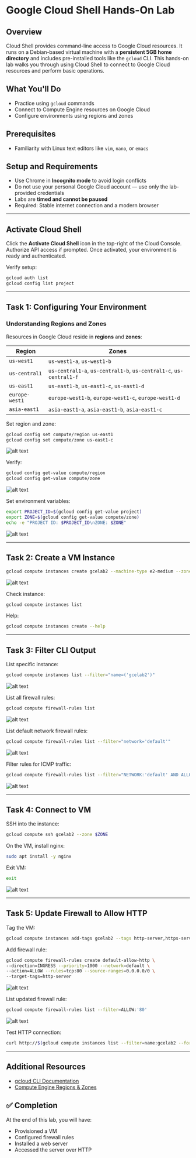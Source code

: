 # Google Cloud Shell Hands-On Lab

## Overview

Cloud Shell provides command-line access to Google Cloud resources. It runs on a Debian-based virtual machine with a **persistent 5GB home directory** and includes pre-installed tools like the `gcloud` CLI. This hands-on lab walks you through using Cloud Shell to connect to Google Cloud resources and perform basic operations.

## What You'll Do

* Practice using `gcloud` commands
* Connect to Compute Engine resources on Google Cloud
* Configure environments using regions and zones

## Prerequisites

* Familiarity with Linux text editors like `vim`, `nano`, or `emacs`

## Setup and Requirements

* Use Chrome in **Incognito mode** to avoid login conflicts
* Do not use your personal Google Cloud account — use only the lab-provided credentials
* Labs are **timed and cannot be paused**
* Required: Stable internet connection and a modern browser

---

## Activate Cloud Shell

Click the **Activate Cloud Shell** icon in the top-right of the Cloud Console. Authorize API access if prompted. Once activated, your environment is ready and authenticated.

Verify setup:

```bash
gcloud auth list
gcloud config list project
```

---

## Task 1: Configuring Your Environment

### Understanding Regions and Zones

Resources in Google Cloud reside in **regions** and **zones**:

| Region         | Zones                                                              |
| -------------- | ------------------------------------------------------------------ |
| `us-west1`     | `us-west1-a`, `us-west1-b`                                         |
| `us-central1`  | `us-central1-a`, `us-central1-b`, `us-central1-c`, `us-central1-f` |
| `us-east1`     | `us-east1-b`, `us-east1-c`, `us-east1-d`                           |
| `europe-west1` | `europe-west1-b`, `europe-west1-c`, `europe-west1-d`               |
| `asia-east1`   | `asia-east1-a`, `asia-east1-b`, `asia-east1-c`                     |

Set region and zone:

```bash
gcloud config set compute/region us-east1
gcloud config set compute/zone us-east1-c
```
![alt text](images/region.png)

Verify:

```bash
gcloud config get-value compute/region
gcloud config get-value compute/zone
```
![alt text](images/zone.png)

Set environment variables:

```bash
export PROJECT_ID=$(gcloud config get-value project)
export ZONE=$(gcloud config get-value compute/zone)
echo -e "PROJECT ID: $PROJECT_ID\nZONE: $ZONE"
```
![alt text](images/variables.png)

---

## Task 2: Create a VM Instance

```bash
gcloud compute instances create gcelab2 --machine-type e2-medium --zone $ZONE
```
![alt text](images/vmcli.png)

Check instance:

```bash
gcloud compute instances list
```

Help:

```bash
gcloud compute instances create --help
```

---

## Task 3: Filter CLI Output

List specific instance:

```bash
gcloud compute instances list --filter="name=('gcelab2')"
```
![alt text](images/CLIFilter.png)

List all firewall rules:

```bash
gcloud compute firewall-rules list
```
![alt text](images/CLIFirewall.png)

List default network firewall rules:

```bash
gcloud compute firewall-rules list --filter="network='default'"
```
![alt text](images/CLIFirewallFilter.png)

Filter rules for ICMP traffic:

```bash
gcloud compute firewall-rules list --filter="NETWORK:'default' AND ALLOW:'icmp'"
```
![alt text](images/CLIFirewalIICMP.png)

---

## Task 4: Connect to VM

SSH into the instance:

```bash
gcloud compute ssh gcelab2 --zone $ZONE
```

On the VM, install nginx:

```bash
sudo apt install -y nginx
```

Exit VM:

```bash
exit
```
![alt text](images/VMCLIconnect.png)

---

## Task 5: Update Firewall to Allow HTTP

Tag the VM:

```bash
gcloud compute instances add-tags gcelab2 --tags http-server,https-server
```
Add firewall rule:

```bash
gcloud compute firewall-rules create default-allow-http \
--direction=INGRESS --priority=1000 --network=default \
--action=ALLOW --rules=tcp:80 --source-ranges=0.0.0.0/0 \
--target-tags=http-server
```
![alt text](images/CLIFirewallAddRule.png)

List updated firewall rule:

```bash
gcloud compute firewall-rules list --filter=ALLOW:'80'
```
![alt text](images/CLIFirewallUpdate.png)

Test HTTP connection:

```bash
curl http://$(gcloud compute instances list --filter=name:gcelab2 --format='get(networkInterfaces[0].accessConfigs[0].natIP)')
```
---

## Additional Resources

* [gcloud CLI Documentation](https://cloud.google.com/sdk/gcloud)
* [Compute Engine Regions & Zones](https://cloud.google.com/compute/docs/regions-zones)

## ✅ Completion

At the end of this lab, you will have:

* Provisioned a VM
* Configured firewall rules
* Installed a web server
* Accessed the server over HTTP
